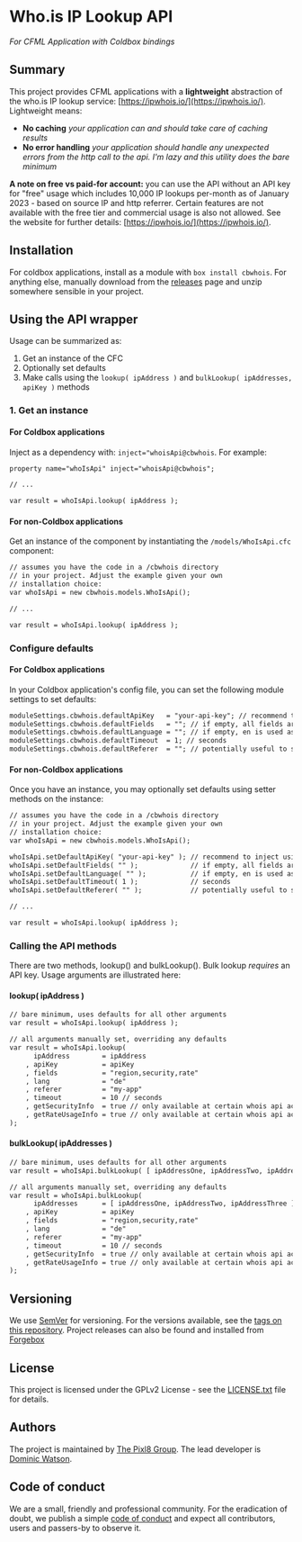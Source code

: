 # Who.is IP Lookup API

_For CFML Application with Coldbox bindings_

## Summary

This project provides CFML applications with a **lightweight** abstraction of the who.is IP lookup service: [https://ipwhois.io/](https://ipwhois.io/). Lightweight means:

* **No caching** _your application can and should take care of caching results_
* **No error handling** _your application should handle any unexpected errors from the http call to the api. I'm lazy and this utility does the bare minimum_

**A note on free vs paid-for account:** you can use the API without an API key for "free" usage which includes 10,000 IP lookups per-month as of January 2023 - based on source IP and http referrer. Certain features are not available with the free tier and commercial usage is also not allowed. See the website for further details: [https://ipwhois.io/](https://ipwhois.io/).

## Installation

For coldbox applications, install as a module with `box install cbwhois`. For anything else, manually download from the [releases](https://github.com/pixl8/cbwhois/releases) page and unzip somewhere sensible in your project.

## Using the API wrapper

Usage can be summarized as:

1. Get an instance of the CFC
2. Optionally set defaults
3. Make calls using the `lookup( ipAddress )` and `bulkLookup( ipAddresses, apiKey )` methods

### 1. Get an instance

#### For Coldbox applications

Inject as a dependency with: `inject="whoisApi@cbwhois`. For example:

```cfc
property name="whoIsApi" inject="whoisApi@cbwhois";

// ...

var result = whoIsApi.lookup( ipAddress );
```

#### For non-Coldbox applications

Get an instance of the component by instantiating the `/models/WhoIsApi.cfc` component:

```cfc
// assumes you have the code in a /cbwhois directory
// in your project. Adjust the example given your own
// installation choice:
var whoIsApi = new cbwhois.models.WhoIsApi();

// ...

var result = whoIsApi.lookup( ipAddress );
```

### Configure defaults

#### For Coldbox applications

In your Coldbox application's config file, you can set the following module settings to set defaults:

```cfc
moduleSettings.cbwhois.defaultApiKey   = "your-api-key"; // recommend to inject using environment variables
moduleSettings.cbwhois.defaultFields   = ""; // if empty, all fields are returned by default
moduleSettings.cbwhois.defaultLanguage = ""; // if empty, en is used as default
moduleSettings.cbwhois.defaultTimeout  = 1; // seconds
moduleSettings.cbwhois.defaultReferer  = ""; // potentially useful to segment your usage stats - use a different referer per application
```

#### For non-Coldbox applications

Once you have an instance, you may optionally set defaults using setter methods on the instance:

```cfc
// assumes you have the code in a /cbwhois directory
// in your project. Adjust the example given your own
// installation choice:
var whoIsApi = new cbwhois.models.WhoIsApi();

whoIsApi.setDefaultApiKey( "your-api-key" ); // recommend to inject using environment variables
whoIsApi.setDefaultFields( "" );             // if empty, all fields are returned by default
whoIsApi.setDefaultLanguage( "" );           // if empty, en is used as default
whoIsApi.setDefaultTimeout( 1 );             // seconds
whoIsApi.setDefaultReferer( "" );            // potentially useful to segment your usage stats - use a different referer per application

// ...

var result = whoIsApi.lookup( ipAddress );
```

### Calling the API methods

There are two methods, lookup() and bulkLookup(). Bulk lookup _requires_ an API key. Usage arguments are illustrated here:


#### lookup( ipAddress )

```cfc
// bare minimum, uses defaults for all other arguments
var result = whoIsApi.lookup( ipAddress );

// all arguments manually set, overriding any defaults
var result = whoIsApi.lookup(
	  ipAddress        = ipAddress
	, apiKey           = apiKey
	, fields           = "region,security,rate"
	, lang             = "de"
	, referer          = "my-app"
	, timeout          = 10 // seconds
	, getSecurityInfo  = true // only available at certain whois api account levels, api key required
	, getRateUsageInfo = true // only available at certain whois api account levels, api key required
);
```

#### bulkLookup( ipAddresses )

```cfc
// bare minimum, uses defaults for all other arguments
var result = whoIsApi.bulkLookup( [ ipAddressOne, ipAddressTwo, ipAddressThree ] );

// all arguments manually set, overriding any defaults
var result = whoIsApi.bulkLookup(
	  ipAddresses      = [ ipAddressOne, ipAddressTwo, ipAddressThree ]
	, apiKey           = apiKey
	, fields           = "region,security,rate"
	, lang             = "de"
	, referer          = "my-app"
	, timeout          = 10 // seconds
	, getSecurityInfo  = true // only available at certain whois api account levels, api key required
	, getRateUsageInfo = true // only available at certain whois api account levels, api key required
);
```

## Versioning

We use [SemVer](https://semver.org) for versioning. For the versions available, see the [tags on this repository](https://github.com/pixl8/cbwhois/releases). Project releases can also be found and installed from [Forgebox](https://forgebox.io/view/cbwhois)

## License

This project is licensed under the GPLv2 License - see the [LICENSE.txt](https://github.com/pixl8/cbwhois/blob/stable/LICENSE.txt) file for details.

## Authors

The project is maintained by [The Pixl8 Group](https://www.pixl8.co.uk). The lead developer is [Dominic Watson](https://github.com/DominicWatson).

## Code of conduct

We are a small, friendly and professional community. For the eradication of doubt, we publish a simple [code of conduct](https://github.com/pixl8/cbwhois/blob/stable/CODE_OF_CONDUCT.md) and expect all contributors, users and passers-by to observe it.